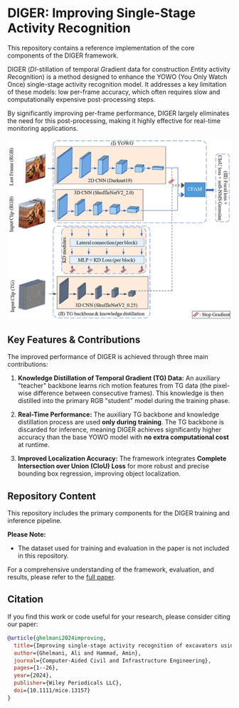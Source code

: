 # DIGER: Improving Single-Stage Activity Recognition

This repository contains a reference implementation of the core components of the DIGER framework.

DIGER (*DI*-stillation of temporal *G*radient data for construction *E*ntity activity *R*ecognition) is a method designed to enhance the YOWO (You Only Watch Once) single-stage activity recognition model. It addresses a key limitation of these models: low per-frame accuracy, which often requires slow and computationally expensive post-processing steps.

By significantly improving per-frame performance, DIGER largely eliminates the need for this post-processing, making it highly effective for real-time monitoring applications.

![Overall framework of the DIGER method](doc/DIGER_framework.png)

## Key Features & Contributions

The improved performance of DIGER is achieved through three main contributions:

1.  **Knowledge Distillation of Temporal Gradient (TG) Data:** An auxiliary "teacher" backbone learns rich motion features from TG data (the pixel-wise difference between consecutive frames). This knowledge is then distilled into the primary RGB "student" model during the training phase.

2.  **Real-Time Performance:** The auxiliary TG backbone and knowledge distillation process are used **only during training**. The TG backbone is discarded for inference, meaning DIGER achieves significantly higher accuracy than the base YOWO model with **no extra computational cost** at runtime.

3.  **Improved Localization Accuracy:** The framework integrates **Complete Intersection over Union (CIoU) Loss** for more robust and precise bounding box regression, improving object localization.

## Repository Content

This repository includes the primary components for the DIGER training and inference pipeline.

**Please Note:**
* The dataset used for training and evaluation in the paper is not included in this repository.

For a comprehensive understanding of the framework, evaluation, and results, please refer to the [full paper](https://doi.org/10.1111/mice.13157).

## Citation

If you find this work or code useful for your research, please consider citing our paper:

```bibtex
@article{ghelmani2024improving,
  title={Improving single-stage activity recognition of excavators using knowledge distillation of temporal gradient data},
  author={Ghelmani, Ali and Hammad, Amin},
  journal={Computer-Aided Civil and Infrastructure Engineering},
  pages={1--26},
  year={2024},
  publisher={Wiley Periodicals LLC},
  doi={10.1111/mice.13157}
}
